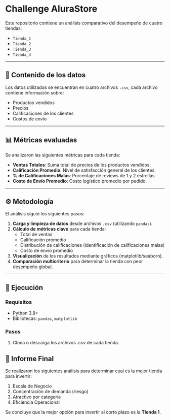 # **Challenge AluraStore**

Este repositorio contiene un análisis comparativo del desempeño de cuatro tiendas:

- `Tienda_1`  
- `Tienda_2`  
- `Tienda_3`  
- `Tienda_4`  

---

## 📁 Contenido de los datos

Los datos utilizados se encuentran en cuatro archivos `.csv`, cada archivo contiene información sobre:

- Productos vendidos  
- Precios  
- Calificaciones de los clientes  
- Costos de envío

---

## 📊 Métricas evaluadas

Se analizaron las siguientes métricas para cada tienda:

- **Ventas Totales**: Suma total de precios de los productos vendidos.  
- **Calificación Promedio**: Nivel de satisfacción general de los clientes.  
- **% de Calificaciones Malas**: Porcentaje de reviews de 1 y 2 estrellas.  
- **Costo de Envío Promedio**: Costo logístico promedio por pedido.

---

## ⚙️ Metodología

El análisis siguió los siguientes pasos:

1. **Carga y limpieza de datos** desde archivos `.csv` (utilizando `pandas`).  
2. **Cálculo de métricas clave** para cada tienda:
   - Total de ventas
   - Calificación promedio
   - Distribución de calificaciones (identificación de calificaciones malas)
   - Costo de envío promedio  
3. **Visualización** de los resultados mediante gráficos (matplotlib/seaborn).
4. **Comparación multicriterio** para determinar la tienda con peor desempeño global.

---

## 🚀 Ejecución

### Requisitos
- Python 3.8+
- Bibliotecas: `pandas`, `matplotlib`

### Pasos

1. Clona o descarga los archivos .csv de cada tienda.

## 📄 Informe Final

Se realizaron los siguientes análisis para determinar cual es la mejor tienda para invertir:
1. Escala de Negocio
2. Concentración de demanda (riesgo)
3. Atractivo por categoría
4. Eficiencia Operacional

Se concluye que la mejor opción para invertir al corto plazo es la **Tienda 1**.
